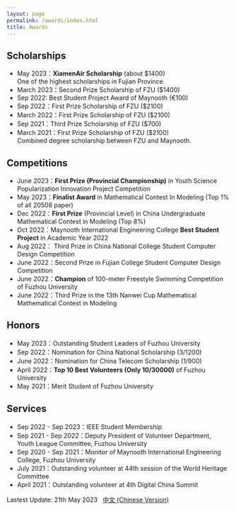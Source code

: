 ```yaml
---
layout: page
permalink: /awards/index.html
title: Awards
---
```


## Scholarships

- May 2023：**XiamenAir Scholarship** (about $1400)<br>One of the highest scholarships in Fujian Province.
- March 2023：Second Prize Scholarship of FZU ($1400)
- Sep 2022: Best Student Project Award of Maynooth (€100)
- Sep 2022：First Prize Scholarship of FZU ($2100)
- March 2022：First Prize Scholarship of FZU ($2100)
- Sep 2021：Third Prize Scholarship of FZU ($700)
- March 2021：First Prize Scholarship of FZU ($2100)<br>Combined degree scholarship between FZU and Maynooth.

## Competitions

- June 2023：**First Prize (Provincial Championship)** in Youth Science Popularization Innovation Project Competition
- May 2023：**Finalist Award** in Mathematical Contest In Modeling (Top 1% of all 20508 paper)
- Dec 2022：**First Prize** (Provincial Level) in China Undergraduate Mathematical Contest in Modeling (Top 8%)
- Oct 2022：Maynooth International Engineering College **Best Student Project** in Academic Year 2022
- Aug 2022： Third Prize in China National College Student Computer Design Competition
- June 2022：Second Prize in Fujian College Student Computer Design Competition
- June 2022：**Champion** of 100-meter Freestyle Swimming Competition of Fuzhou University
- June 2022：Third Prize in the 13th Nanwei Cup Mathematical Mathematical Contest in Modeling

## Honors

- May 2023：Outstanding Student Leaders of Fuzhou University
- Sep 2022：Nomination for China National Scholarship (3/1200)
- June 2022：Nomination for China Telecom Scholarship (1/900)
- April 2022：**Top 10 Best Volunteers (Only 10/30000)** of Fuzhou University
- May 2021：Merit Student of Fuzhou University

## Services

- Sep 2022 - Sep 2023：IEEE Student Membership
- Sep 2021 - Sep 2022：Deputy President of Volunteer Department, Youth League Committee, Fuzhou University
- Sep 2020 - Sep 2021：Monitor of Maynooth International Engineering College, Fuzhou University
- July 2021：Outstanding volunteer at 44th session of the World Heritage Committee
- April 2021：Outstanding volunteer at 4th Digital China Summit

Lastest Update: 21th May 2023 &nbsp; [中文 (Chinese Version)](https://caihanlin.com/file/awards-zh/)
